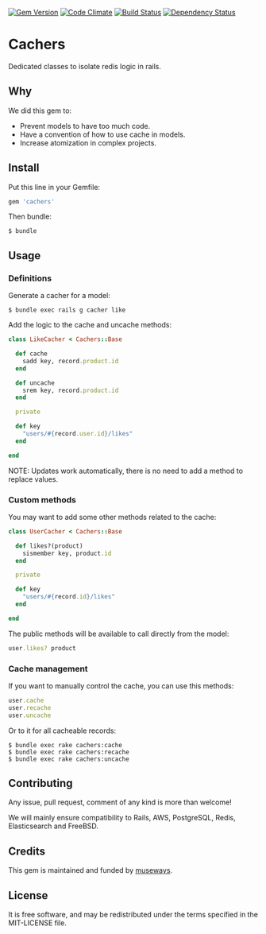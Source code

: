 [![Gem Version](https://badge.fury.io/rb/cachers.svg)](http://badge.fury.io/rb/cachers)
[![Code Climate](https://codeclimate.com/github/museways/cachers/badges/gpa.svg)](https://codeclimate.com/github/museways/cachers)
[![Build Status](https://travis-ci.org/museways/cachers.svg)](https://travis-ci.org/museways/cachers)
[![Dependency Status](https://gemnasium.com/museways/cachers.svg)](https://gemnasium.com/museways/cachers)

# Cachers

Dedicated classes to isolate redis logic in rails.

## Why

We did this gem to:

- Prevent models to have too much code.
- Have a convention of how to use cache in models.
- Increase atomization in complex projects.

## Install

Put this line in your Gemfile:
```ruby
gem 'cachers'
```

Then bundle:
```
$ bundle
```

## Usage

### Definitions

Generate a cacher for a model:
```
$ bundle exec rails g cacher like
```

Add the logic to the cache and uncache methods:
```ruby
class LikeCacher < Cachers::Base

  def cache
    sadd key, record.product.id
  end

  def uncache
    srem key, record.product.id
  end

  private

  def key
    "users/#{record.user.id}/likes"
  end

end
```

NOTE: Updates work automatically, there is no need to add a method to replace values.

### Custom methods

You may want to add some other methods related to the cache:
```ruby
class UserCacher < Cachers::Base

  def likes?(product)
    sismember key, product.id
  end

  private

  def key
    "users/#{record.id}/likes"
  end

end
```

The public methods will be available to call directly from the model:
```ruby
user.likes? product
```

### Cache management

If you want to manually control the cache, you can use this methods:
```ruby
user.cache
user.recache
user.uncache
```

Or to it for all cacheable records:
```
$ bundle exec rake cachers:cache
$ bundle exec rake cachers:recache
$ bundle exec rake cachers:uncache
```

## Contributing

Any issue, pull request, comment of any kind is more than welcome!

We will mainly ensure compatibility to Rails, AWS, PostgreSQL, Redis, Elasticsearch and FreeBSD. 

## Credits

This gem is maintained and funded by [museways](https://github.com/museways).

## License

It is free software, and may be redistributed under the terms specified in the MIT-LICENSE file.
